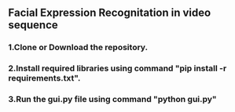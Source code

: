 ## Facial Expression Recognitation in video sequence
### 1.Clone or Download the repository.
### 2.Install required libraries using command "pip install -r requirements.txt".
### 3.Run the gui.py file using command "python gui.py"
